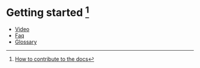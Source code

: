 # Getting started [^1]
- [Video](https://github.com/saascade/videos/raw/main/platform/hub/gettingStarted/gettingStarted.mp4)
- [Faq](../../General/FAQ/README.md)
- [Glossary](../../General/Glossary/README.md)

[^1]: [How to contribute to the docs](../../General/HowToContribute/README.md)
